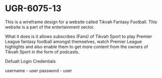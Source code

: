 # UGR-6075-13

This is a wireframe design for a website called Tikvah Fantasy Football. This website is a part of the entertainment sector. 

What it does is it allows subscribes (Fans) of Tikvah Sport to play Premier League fantasy football amongst themselves, watch Premier League highlights and also enable them to get more content from the owners of Tikvah Sport in the form of podcasts.


Defualt Login Credentials

username - user
password - user
